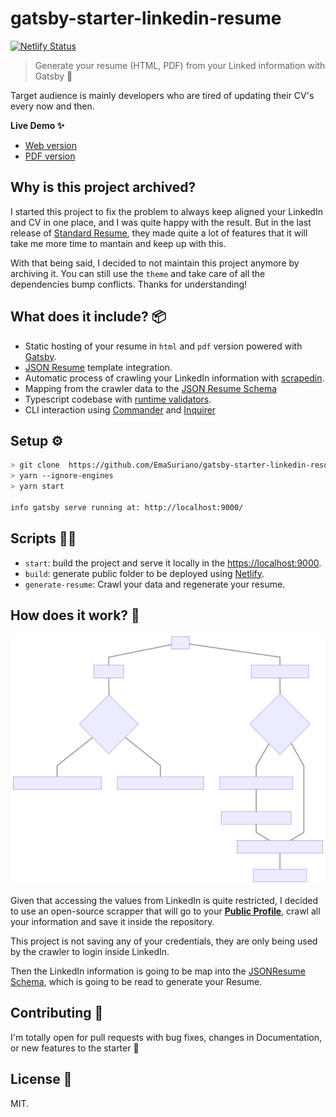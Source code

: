 # gatsby-starter-linkedin-resume

[![Netlify Status](https://api.netlify.com/api/v1/badges/3177feae-108a-4542-bbea-664f86862e10/deploy-status)](https://app.netlify.com/sites/gatsby-starter-linkedin-resume/deploys)

> Generate your resume (HTML, PDF) from your Linked information with Gatsby 💪

Target audience is mainly developers who are tired of updating their CV's every now and then.

**Live Demo ✨**

- [Web version][url]
- [PDF version][url-pdf]

## Why is this project archived?

I started this project to fix the problem to always keep aligned your LinkedIn and CV in one place, and I was quite happy with the result. But in the last release of [Standard Resume](https://standardresume.co/), they made quite a lot of features that it will take me more time to mantain and keep up with this.

With that being said, I decided to not maintain this project anymore by archiving it. You can still use the `theme` and take care of all the dependencies bump conflicts. Thanks for understanding!

## What does it include? 📦

- Static hosting of your resume in `html` and `pdf` version powered with [Gatsby][gatbsy].
- [JSON Resume][json-resume] template integration.
- Automatic process of crawling your LinkedIn information with [scrapedin][scrapedin].
- Mapping from the crawler data to the [JSON Resume Schema][json-resume-schema]
- Typescript codebase with [runtime validators][typescript-json-validator].
- CLI interaction using [Commander][commander] and [Inquirer][inquirer]

## Setup ⚙️

```bash
> git clone  https://github.com/EmaSuriano/gatsby-starter-linkedin-resume.git
> yarn --ignore-engines
> yarn start

info gatsby serve running at: http://localhost:9000/
```

## Scripts 🏃‍♂️

- `start`: build the project and serve it locally in the [https://localhost:9000](https://localhost:9000).
- `build`: generate public folder to be deployed using [Netlify](http://netflify.com/).
- `generate-resume`: Crawl your data and regenerate your resume.

## How does it work? 🤔

![How it works](./docs/how-it-works.svg)

Given that accessing the values from LinkedIn is quite restricted, I decided to use an open-source scrapper that will go to your [**Public Profile**](https://www.linkedin.com/in/me), crawl all your information and save it inside the repository.

This project is not saving any of your credentials, they are only being used by the crawler to login inside LinkedIn.

Then the LinkedIn information is going to be map into the [JSONResume Schema](https://jsonresume.org/schema/), which is going to be read to generate your Resume.

## Contributing 🎉

I'm totally open for pull requests with bug fixes, changes in Documentation, or new features to the starter 🙌

## License 📝

MIT.

[url]: https://gatsby-starter-linkedin-resume.netlify.app/
[url-pdf]: https://gatsby-starter-linkedin-resume.netlify.app/pdf
[gatbsy]: https://www.gatsbyjs.org/
[json-resume]: https://jsonresume.org/
[json-resume-schema]: https://jsonresume.org/schema
[typescript-json-validator]: https://github.com/ForbesLindesay/typescript-json-validator
[inquirer]: https://github.com/SBoudrias/Inquirer.js/
[commander]: https://github.com/tj/commander.js/
[scrapedin]: https://github.com/linkedtales/scrapedin
